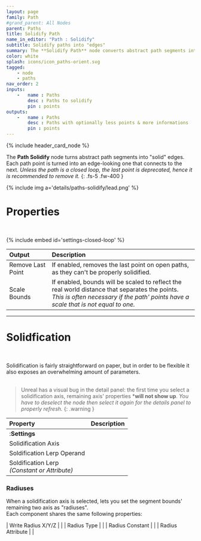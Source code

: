 ```yaml
---
layout: page
family: Path
#grand_parent: All Nodes
parent: Paths
title: Solidify Path
name_in_editor: "Path : Solidify"
subtitle: Solidify paths into "edges"
summary: The **Solidify Path** node converts abstract path segments into solid edges, optionally reducing points and adding information, with flexible parameters for axis-based solidification and radius settings.
color: white
splash: icons/icon_paths-orient.svg
tagged: 
    - node
    - paths
nav_order: 2
inputs:
    -   name : Paths
        desc : Paths to solidify
        pin : points
outputs:
    -   name : Paths
        desc : Paths with optionally less points & more informations
        pin : points
---
```


{% include header_card_node %}

The **Path Solidify** node turns abstract path segments into "solid" edges. Each path point is turned into an edge-looking one that connects to the next. *Unless the path is a closed loop, the last point is deprecated, hence it is recommended to remove it.*
{: .fs-5 .fw-400 } 

{% include img a='details/paths-solidify/lead.png' %}

# Properties
<br>

{% include embed id='settings-closed-loop' %}

| Output       | Description          |
|:-------------|:------------------|
| Remove Last Point | If enabled, removes the last point on open paths, as they can't be properly solidified. |
| Scale Bounds | If enabled, bounds will be scaled to reflect the real world distance that separates the points.<br>*This is often necessary if the path' points have a scale that is not equal to one.* |


---
# Solidfication
<br>

Solidification is fairly straightforward on paper, but in order to be flexible it also exposes an overwhelming amount of parameters.  
<br>
> Unreal has a visual bug in the detail panel: the first time you select a solidification axis, remaining axis' properties ***will not show up**.
> *You have to deselect the node then select it again for the details panel to properly refresh.*
{: .warning }

| Property       | Description          |
|:-------------|:------------------|
|:**Settings**||
| Solidification Axis          | |
| Soldification Lerp Operand          | |
| Soldification Lerp <br>*(Constant or Attribute)*          | |

### Radiuses

When a solidification axis is selected, lets you set the segment bounds' remaining two axis as "radiuses".  
Each component shares the same following properties:  

| Write Radius X/Y/Z    |  |
| Radius Type |  |
| Radius Constant |  |
| Radius Attribute |  |
